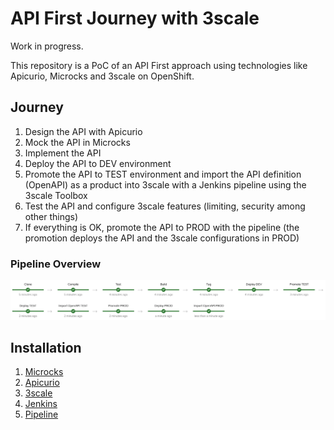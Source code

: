 # API First Journey with 3scale

Work in progress.

This repository is a PoC of an API First approach using technologies like Apicurio, Microcks and 3scale on OpenShift.

## Journey

1. Design the API with Apicurio
2. Mock the API in Microcks
4. Implement the API
5. Deploy the API to DEV environment
6. Promote the API to TEST environment and import the API definition (OpenAPI) as a product into 3scale with a Jenkins pipeline using the 3scale Toolbox
7. Test the API and configure 3scale features (limiting, security among other things)
8. If everything is OK, promote the API to PROD with the pipeline (the promotion deploys the API and the 3scale configurations in PROD)

### Pipeline Overview

![pipeline](./jenkins/pipeline/pipeline.png)

## Installation

1. [Microcks](./microcks/README.md)
2. [Apicurio](./apicurio/README.md)
3. [3scale](./3scale/README.md)
4. [Jenkins](./jenkins/README.md)
5. [Pipeline](./jenkins/pipeline/README.md)
